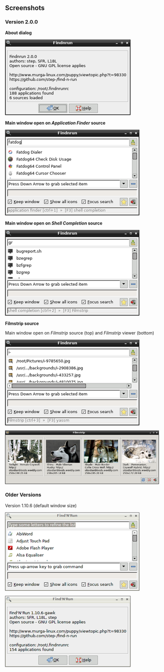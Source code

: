 ## Screenshots

### Version 2.0.0

**About dialog**

![About dialog](images/findnrun-2.0.0-about.png)

**Main window open on _Application Finder_ source**

![Main window open on Application Finder source](images/findnrun-2.0.0-main.png)

**Main window open on _Shell Completion_ source**

![Main window open on Shell Completion source](images/findnrun-2.0.0-main-shell-completion.png)

**Filmstrip source**

Main window open on _Filmstrip_ source (top) and _Filmstrip_ viewer (bottom)

![Main window open on Filmstrip source](images/findnrun-2.0.0-main-filmstrip-1.0.png)

![Filmstrip plugin viewer window](images/filmstrip-1.0.0-viewer.pub.png)

### Older Versions

Version 1.10.6 (default window size)

![Main window](images/findnrun-1.10.6-main.pub.png)

![About dialog](images/findnrun-1.10.6-about.pub.png)

